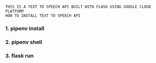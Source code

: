 ```
THIS IS A TEXT TO SPEECH API BUILT WITH FLASK USING GOOGLE CLOUD PLATFORM
HOW TO INSTALL TEXT TO SPEECH API 
```
### 1. pipenv install
### 2. pipenv shell
### 3. flask run